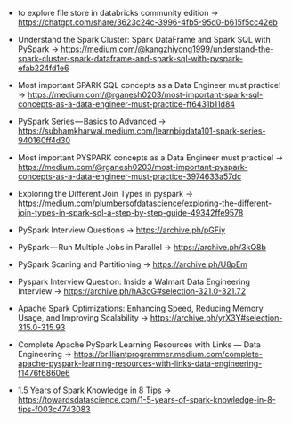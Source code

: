 - to explore file store in databricks community edition -> 
https://chatgpt.com/share/3623c24c-3996-4fb5-95d0-b615f5cc42eb

- Understand the Spark Cluster: Spark DataFrame and Spark SQL with PySpark -> https://medium.com/@kangzhiyong1999/understand-the-spark-cluster-spark-dataframe-and-spark-sql-with-pyspark-efab224fd1e6

- Most important SPARK SQL concepts as a Data Engineer must practice! -> 
https://medium.com/@rganesh0203/most-important-spark-sql-concepts-as-a-data-engineer-must-practice-ff6431b11d84

- PySpark Series — Basics to Advanced -> https://subhamkharwal.medium.com/learnbigdata101-spark-series-940160ff4d30

- Most important PYSPARK concepts as a Data Engineer must practice! -> https://medium.com/@rganesh0203/most-important-pyspark-concepts-as-a-data-engineer-must-practice-3974633a57dc

- Exploring the Different Join Types in pyspark -> https://medium.com/plumbersofdatascience/exploring-the-different-join-types-in-spark-sql-a-step-by-step-guide-49342ffe9578

- PySpark Interview Questions -> https://archive.ph/pGFiy

- PySpark — Run Multiple Jobs in Parallel -> https://archive.ph/3kQ8b

- PySpark Scaning and Partitioning -> https://archive.ph/U8pEm

- Pyspark Interview Question: Inside a Walmart Data Engineering Interview -> https://archive.ph/hA3oG#selection-321.0-321.72

- Apache Spark Optimizations: Enhancing Speed, Reducing Memory Usage, and Improving Scalability -> https://archive.ph/yrX3Y#selection-315.0-315.93

- Complete Apache PySpark Learning Resources with Links — Data Engineering -> https://brilliantprogrammer.medium.com/complete-apache-pyspark-learning-resources-with-links-data-engineering-f1476f6860e6

- 1.5 Years of Spark Knowledge in 8 Tips -> https://towardsdatascience.com/1-5-years-of-spark-knowledge-in-8-tips-f003c4743083
